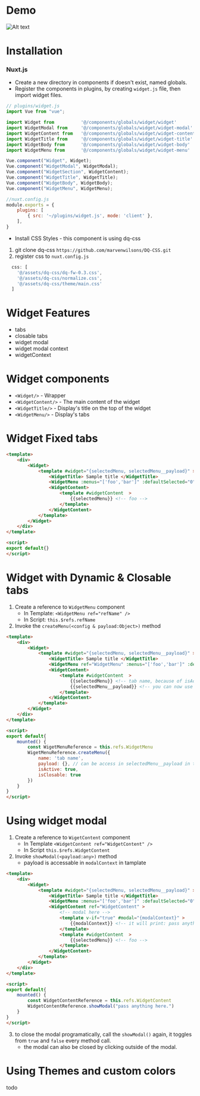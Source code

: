 # Demo
![ Alt text](Demo.gif)
# Installation
### Nuxt.js
- Create a new directory in components if doesn't exist, named globals.
- Register the components in plugins, by creating `widget.js` file, then import widget files.
```js
// plugins/widget.js
import Vue from "vue";

import Widget from          '@/components/globals/widget/widget'
import WidgetModal from     '@/components/globals/widget/widget-modal'
import WidgetContent from   '@/components/globals/widget/widget-content'
import WidgetTitle from     '@/components/globals/widget/widget-title'
import WidgetBody from      '@/components/globals/widget/widget-body'
import WidgetMenu from      '@/components/globals/widget/widget-menu'

Vue.component("Widget", Widget);
Vue.component("WidgetModal", WidgetModal);
Vue.component("WidgetSection", WidgetContent);
Vue.component("WidgetTitle", WidgetTitle);
Vue.component("WidgetBody", WidgetBody);
Vue.component("WidgetMenu", WidgetMenu);
```

```js
//nuxt.config.js
module.exports = {
    plugins: [
        { src: '~/plugins/widget.js', mode: 'client' },
    ],
}
```
- Install CSS Styles - this component is using dq-css
1. git clone dq-css `https://github.com/marvenwilsons/DQ-CSS.git`
2. register css to `nuxt.config.js`
```js
  css: [
    '@/assets/dq-css/dq-fw-0.3.css',
    '@/assets/dq-css/normalize.css',
    '@/assets/dq-css/theme/main.css'
  ]
```

# Widget Features
- tabs
- closable tabs
- widget modal
- widget modal context
- widgetContext

# Widget components
- `<Widget/>` - Wrapper
- `<WidgetContent/>` - The main content of the widget
- `<WidgetTitle/>` - Display's title on the top of the widget
- `<WidgetMenu/>` - Display's tabs

# Widget Fixed tabs
```html
<template>
    <div>
        <Widget>
            <template #widget="{selectedMenu, selectedMenu__payload}" >
                <WidgetTitle> Sample title </WidgetTitle>
                <WidgetMenu :menus="['foo','bar']" :defaultSelected="0" />
                <WidgetContent>
                    <template #widgetContent  >
                        {{selectedMenu}} <!-- foo -->
                    </template>
                </WidgetContent>
            </template>
        </Widget>
    </div>
</template>

<script>
export default{}
</script>
```

# Widget with Dynamic & Closable tabs
1. Create a reference to `WidgetMenu` component
    - In Template: `<WidgetMenu ref="refName" />`
    - In Script: `this.$refs.refName`
2. Invoke the `createMenu(<config & payload:Object>)` method
```html
<template>
    <div>
        <Widget>
            <template #widget="{selectedMenu, selectedMenu__payload}" >
                <WidgetTitle> Sample title </WidgetTitle>
                <WidgetMenu ref="WidgetMenu" :menus="['foo','bar']" :defaultSelected="0" />
                <WidgetContent>
                    <template #widgetContent  >
                        {{selectedMenu}} <!-- tab name, because of isActive -->
                        {{selectedMenu__payload}} <!-- you can now use this for render condition -->
                    </template>
                </WidgetContent>
            </template>
        </Widget>
    </div>
</template>

<script>
export default{
    mounted() {
        const WigetMenuReference = this.refs.WidgetMenu
        WigetMenuReference.createMenu({
            name: 'tab name',
            payload: {}, // can be access in selectedMenu__payload in template
            isActive: true,
            isClosable: true
        })
    }
}
</script>
```
# Using widget modal
1. Create a reference to `WigetContent` component
    - In Template `<WidgetContent ref="WidgetContent" />`
    - In Script `this.$refs.WidgetContent`
2. Invoke `showModal(<payload:any>)` method
    - payload is accessable in `modalContext` in tamplate

```html
<template>
    <div>
        <Widget>
            <template #widget="{selectedMenu, selectedMenu__payload}" >
                <WidgetTitle> Sample title </WidgetTitle>
                <WidgetMenu :menus="['foo','bar']" :defaultSelected="0" />
                <WidgetContent ref="WidgetContent" >
                    <!-- modal here -->
                    <template v-if="true" #modal="{modalContext}" >
                        {{modalContext}} <!-- it will print: pass anything here. -->
                    </template>
                    <template #widgetContent  >
                        {{selectedMenu}} <!-- foo -->
                    </template>
                </WidgetContent>
            </template>
        </Widget>
    </div>
</template>

<script>
export default{
    mounted() {
        const WidgetContentReference = this.refs.WidgetContent
        WidgetContentReference.showModal("pass anything here.")
    }
}
</script>
```
3. to close the modal programatically, call the `showModal()` again, it toggles from `true` and `false` every method call.
    - the modal can also be closed by clicking outside of the modal.

# Using Themes and custom colors
todo
